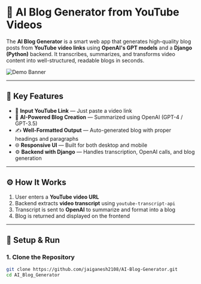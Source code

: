 # 🧠 AI Blog Generator from YouTube Videos

The **AI Blog Generator** is a smart web app that generates high-quality blog posts from **YouTube video links** using **OpenAI's GPT models** and a **Django (Python)** backend. It transcribes, summarizes, and transforms video content into well-structured, readable blogs in seconds.

![Demo Banner](https://your-image-link-if-any)

---
## 🚀 Key Features

- 🔗 **Input YouTube Link** — Just paste a video link
- 🧠 **AI-Powered Blog Creation** — Summarized using OpenAI (GPT-4 / GPT-3.5)
- ✍️ **Well-Formatted Output** — Auto-generated blog with proper headings and paragraphs
- 🌐 **Responsive UI** — Built for both desktop and mobile
- ⚙️ **Backend with Django** — Handles transcription, OpenAI calls, and blog generation

---

## ⚙️ How It Works

1. User enters a **YouTube video URL**
2. Backend extracts **video transcript** using `youtube-transcript-api`
3. Transcript is sent to **OpenAI** to summarize and format into a blog
4. Blog is returned and displayed on the frontend

---
## 🚀 Setup & Run

### 1. Clone the Repository
```bash
git clone https://github.com/jaiganesh2108/AI-Blog-Generator.git
cd AI_Blog_Generator

